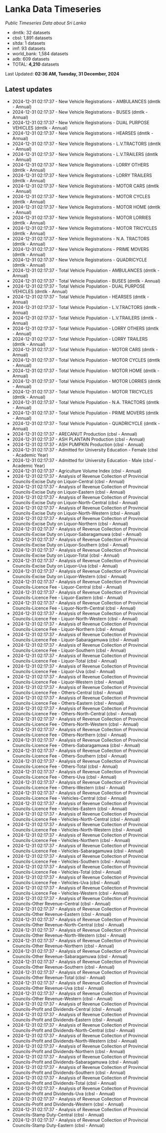 # Lanka Data Timeseries
*Public Timeseries Data about Sri Lanka*

* dmtlk: 32 datasets
* cbsl: 1,891 datasets
* sltda: 1 datasets
* imf: 93 datasets
* world_bank: 1,584 datasets
* adb: 609 datasets
* TOTAL: **4,210** datasets

Last Updated: **02:36 AM, Tuesday, 31 December, 2024**

## Latest updates

* 2024-12-31 02:17:37 - New Vehicle Registrations - AMBULANCES (dmtlk - Annual)
* 2024-12-31 02:17:37 - New Vehicle Registrations - BUSES (dmtlk - Annual)
* 2024-12-31 02:17:37 - New Vehicle Registrations - DUAL PURPOSE VEHICLES (dmtlk - Annual)
* 2024-12-31 02:17:37 - New Vehicle Registrations - HEARSES (dmtlk - Annual)
* 2024-12-31 02:17:37 - New Vehicle Registrations - L.V.TRACTORS (dmtlk - Annual)
* 2024-12-31 02:17:37 - New Vehicle Registrations - L.V.TRAILERS (dmtlk - Annual)
* 2024-12-31 02:17:37 - New Vehicle Registrations - LORRY OTHERS (dmtlk - Annual)
* 2024-12-31 02:17:37 - New Vehicle Registrations - LORRY TRAILERS (dmtlk - Annual)
* 2024-12-31 02:17:37 - New Vehicle Registrations - MOTOR CARS (dmtlk - Annual)
* 2024-12-31 02:17:37 - New Vehicle Registrations - MOTOR CYCLES (dmtlk - Annual)
* 2024-12-31 02:17:37 - New Vehicle Registrations - MOTOR HOME (dmtlk - Annual)
* 2024-12-31 02:17:37 - New Vehicle Registrations - MOTOR LORRIES (dmtlk - Annual)
* 2024-12-31 02:17:37 - New Vehicle Registrations - MOTOR TRICYCLES (dmtlk - Annual)
* 2024-12-31 02:17:37 - New Vehicle Registrations - N.A. TRACTORS (dmtlk - Annual)
* 2024-12-31 02:17:37 - New Vehicle Registrations - PRIME MOVERS (dmtlk - Annual)
* 2024-12-31 02:17:37 - New Vehicle Registrations - QUADRICYCLE (dmtlk - Annual)
* 2024-12-31 02:17:37 - Total Vehicle Population - AMBULANCES (dmtlk - Annual)
* 2024-12-31 02:17:37 - Total Vehicle Population - BUSES (dmtlk - Annual)
* 2024-12-31 02:17:37 - Total Vehicle Population - DUAL PURPOSE VEHICLES (dmtlk - Annual)
* 2024-12-31 02:17:37 - Total Vehicle Population - HEARSES (dmtlk - Annual)
* 2024-12-31 02:17:37 - Total Vehicle Population - L.V.TRACTORS (dmtlk - Annual)
* 2024-12-31 02:17:37 - Total Vehicle Population - L.V.TRAILERS (dmtlk - Annual)
* 2024-12-31 02:17:37 - Total Vehicle Population - LORRY OTHERS (dmtlk - Annual)
* 2024-12-31 02:17:37 - Total Vehicle Population - LORRY TRAILERS (dmtlk - Annual)
* 2024-12-31 02:17:37 - Total Vehicle Population - MOTOR CARS (dmtlk - Annual)
* 2024-12-31 02:17:37 - Total Vehicle Population - MOTOR CYCLES (dmtlk - Annual)
* 2024-12-31 02:17:37 - Total Vehicle Population - MOTOR HOME (dmtlk - Annual)
* 2024-12-31 02:17:37 - Total Vehicle Population - MOTOR LORRIES (dmtlk - Annual)
* 2024-12-31 02:17:37 - Total Vehicle Population - MOTOR TRICYCLES (dmtlk - Annual)
* 2024-12-31 02:17:37 - Total Vehicle Population - N.A. TRACTORS (dmtlk - Annual)
* 2024-12-31 02:17:37 - Total Vehicle Population - PRIME MOVERS (dmtlk - Annual)
* 2024-12-31 02:17:37 - Total Vehicle Population - QUADRICYCLE (dmtlk - Annual)
* 2024-12-31 02:17:37 - ARECANUT Production (cbsl - Annual)
* 2024-12-31 02:17:37 - ASH PLANTAIN Production (cbsl - Annual)
* 2024-12-31 02:17:37 - ASH PUMPKIN Production (cbsl - Annual)
* 2024-12-31 02:17:37 - Admitted for University Education - Female (cbsl - Academic Year)
* 2024-12-31 02:17:37 - Admitted for University Education - Male (cbsl - Academic Year)
* 2024-12-31 02:17:37 - Agriculture Volume Index (cbsl - Annual)
* 2024-12-31 02:17:37 - Analysis of Revenue Collection of Provincial Councils-Excise Duty on Liquor-Central (cbsl - Annual)
* 2024-12-31 02:17:37 - Analysis of Revenue Collection of Provincial Councils-Excise Duty on Liquor-Eastern (cbsl - Annual)
* 2024-12-31 02:17:37 - Analysis of Revenue Collection of Provincial Councils-Excise Duty on Liquor-North-Central (cbsl - Annual)
* 2024-12-31 02:17:37 - Analysis of Revenue Collection of Provincial Councils-Excise Duty on Liquor-North-Western (cbsl - Annual)
* 2024-12-31 02:17:37 - Analysis of Revenue Collection of Provincial Councils-Excise Duty on Liquor-Northern (cbsl - Annual)
* 2024-12-31 02:17:37 - Analysis of Revenue Collection of Provincial Councils-Excise Duty on Liquor-Sabaragamuwa (cbsl - Annual)
* 2024-12-31 02:17:37 - Analysis of Revenue Collection of Provincial Councils-Excise Duty on Liquor-Southern (cbsl - Annual)
* 2024-12-31 02:17:37 - Analysis of Revenue Collection of Provincial Councils-Excise Duty on Liquor-Total (cbsl - Annual)
* 2024-12-31 02:17:37 - Analysis of Revenue Collection of Provincial Councils-Excise Duty on Liquor-Uva (cbsl - Annual)
* 2024-12-31 02:17:37 - Analysis of Revenue Collection of Provincial Councils-Excise Duty on Liquor-Western (cbsl - Annual)
* 2024-12-31 02:17:37 - Analysis of Revenue Collection of Provincial Councils-Licence Fee - Liquor-Central (cbsl - Annual)
* 2024-12-31 02:17:37 - Analysis of Revenue Collection of Provincial Councils-Licence Fee - Liquor-Eastern (cbsl - Annual)
* 2024-12-31 02:17:37 - Analysis of Revenue Collection of Provincial Councils-Licence Fee - Liquor-North-Central (cbsl - Annual)
* 2024-12-31 02:17:37 - Analysis of Revenue Collection of Provincial Councils-Licence Fee - Liquor-North-Western (cbsl - Annual)
* 2024-12-31 02:17:37 - Analysis of Revenue Collection of Provincial Councils-Licence Fee - Liquor-Northern (cbsl - Annual)
* 2024-12-31 02:17:37 - Analysis of Revenue Collection of Provincial Councils-Licence Fee - Liquor-Sabaragamuwa (cbsl - Annual)
* 2024-12-31 02:17:37 - Analysis of Revenue Collection of Provincial Councils-Licence Fee - Liquor-Southern (cbsl - Annual)
* 2024-12-31 02:17:37 - Analysis of Revenue Collection of Provincial Councils-Licence Fee - Liquor-Total (cbsl - Annual)
* 2024-12-31 02:17:37 - Analysis of Revenue Collection of Provincial Councils-Licence Fee - Liquor-Uva (cbsl - Annual)
* 2024-12-31 02:17:37 - Analysis of Revenue Collection of Provincial Councils-Licence Fee - Liquor-Western (cbsl - Annual)
* 2024-12-31 02:17:37 - Analysis of Revenue Collection of Provincial Councils-Licence Fee - Others-Central (cbsl - Annual)
* 2024-12-31 02:17:37 - Analysis of Revenue Collection of Provincial Councils-Licence Fee - Others-Eastern (cbsl - Annual)
* 2024-12-31 02:17:37 - Analysis of Revenue Collection of Provincial Councils-Licence Fee - Others-North-Central (cbsl - Annual)
* 2024-12-31 02:17:37 - Analysis of Revenue Collection of Provincial Councils-Licence Fee - Others-North-Western (cbsl - Annual)
* 2024-12-31 02:17:37 - Analysis of Revenue Collection of Provincial Councils-Licence Fee - Others-Northern (cbsl - Annual)
* 2024-12-31 02:17:37 - Analysis of Revenue Collection of Provincial Councils-Licence Fee - Others-Sabaragamuwa (cbsl - Annual)
* 2024-12-31 02:17:37 - Analysis of Revenue Collection of Provincial Councils-Licence Fee - Others-Southern (cbsl - Annual)
* 2024-12-31 02:17:37 - Analysis of Revenue Collection of Provincial Councils-Licence Fee - Others-Total (cbsl - Annual)
* 2024-12-31 02:17:37 - Analysis of Revenue Collection of Provincial Councils-Licence Fee - Others-Uva (cbsl - Annual)
* 2024-12-31 02:17:37 - Analysis of Revenue Collection of Provincial Councils-Licence Fee - Others-Western (cbsl - Annual)
* 2024-12-31 02:17:37 - Analysis of Revenue Collection of Provincial Councils-Licence Fee - Vehicles-Central (cbsl - Annual)
* 2024-12-31 02:17:37 - Analysis of Revenue Collection of Provincial Councils-Licence Fee - Vehicles-Eastern (cbsl - Annual)
* 2024-12-31 02:17:37 - Analysis of Revenue Collection of Provincial Councils-Licence Fee - Vehicles-North-Central (cbsl - Annual)
* 2024-12-31 02:17:37 - Analysis of Revenue Collection of Provincial Councils-Licence Fee - Vehicles-North-Western (cbsl - Annual)
* 2024-12-31 02:17:37 - Analysis of Revenue Collection of Provincial Councils-Licence Fee - Vehicles-Northern (cbsl - Annual)
* 2024-12-31 02:17:37 - Analysis of Revenue Collection of Provincial Councils-Licence Fee - Vehicles-Sabaragamuwa (cbsl - Annual)
* 2024-12-31 02:17:37 - Analysis of Revenue Collection of Provincial Councils-Licence Fee - Vehicles-Southern (cbsl - Annual)
* 2024-12-31 02:17:37 - Analysis of Revenue Collection of Provincial Councils-Licence Fee - Vehicles-Total (cbsl - Annual)
* 2024-12-31 02:17:37 - Analysis of Revenue Collection of Provincial Councils-Licence Fee - Vehicles-Uva (cbsl - Annual)
* 2024-12-31 02:17:37 - Analysis of Revenue Collection of Provincial Councils-Licence Fee - Vehicles-Western (cbsl - Annual)
* 2024-12-31 02:17:37 - Analysis of Revenue Collection of Provincial Councils-Other Revenue-Central (cbsl - Annual)
* 2024-12-31 02:17:37 - Analysis of Revenue Collection of Provincial Councils-Other Revenue-Eastern (cbsl - Annual)
* 2024-12-31 02:17:37 - Analysis of Revenue Collection of Provincial Councils-Other Revenue-North-Central (cbsl - Annual)
* 2024-12-31 02:17:37 - Analysis of Revenue Collection of Provincial Councils-Other Revenue-North-Western (cbsl - Annual)
* 2024-12-31 02:17:37 - Analysis of Revenue Collection of Provincial Councils-Other Revenue-Northern (cbsl - Annual)
* 2024-12-31 02:17:37 - Analysis of Revenue Collection of Provincial Councils-Other Revenue-Sabaragamuwa (cbsl - Annual)
* 2024-12-31 02:17:37 - Analysis of Revenue Collection of Provincial Councils-Other Revenue-Southern (cbsl - Annual)
* 2024-12-31 02:17:37 - Analysis of Revenue Collection of Provincial Councils-Other Revenue-Total (cbsl - Annual)
* 2024-12-31 02:17:37 - Analysis of Revenue Collection of Provincial Councils-Other Revenue-Uva (cbsl - Annual)
* 2024-12-31 02:17:37 - Analysis of Revenue Collection of Provincial Councils-Other Revenue-Western (cbsl - Annual)
* 2024-12-31 02:17:37 - Analysis of Revenue Collection of Provincial Councils-Profit and Dividends-Central (cbsl - Annual)
* 2024-12-31 02:17:37 - Analysis of Revenue Collection of Provincial Councils-Profit and Dividends-Eastern (cbsl - Annual)
* 2024-12-31 02:17:37 - Analysis of Revenue Collection of Provincial Councils-Profit and Dividends-North-Central (cbsl - Annual)
* 2024-12-31 02:17:37 - Analysis of Revenue Collection of Provincial Councils-Profit and Dividends-North-Western (cbsl - Annual)
* 2024-12-31 02:17:37 - Analysis of Revenue Collection of Provincial Councils-Profit and Dividends-Northern (cbsl - Annual)
* 2024-12-31 02:17:37 - Analysis of Revenue Collection of Provincial Councils-Profit and Dividends-Sabaragamuwa (cbsl - Annual)
* 2024-12-31 02:17:37 - Analysis of Revenue Collection of Provincial Councils-Profit and Dividends-Southern (cbsl - Annual)
* 2024-12-31 02:17:37 - Analysis of Revenue Collection of Provincial Councils-Profit and Dividends-Total (cbsl - Annual)
* 2024-12-31 02:17:37 - Analysis of Revenue Collection of Provincial Councils-Profit and Dividends-Uva (cbsl - Annual)
* 2024-12-31 02:17:37 - Analysis of Revenue Collection of Provincial Councils-Profit and Dividends-Western (cbsl - Annual)
* 2024-12-31 02:17:37 - Analysis of Revenue Collection of Provincial Councils-Stamp Duty-Central (cbsl - Annual)
* 2024-12-31 02:17:37 - Analysis of Revenue Collection of Provincial Councils-Stamp Duty-Eastern (cbsl - Annual)